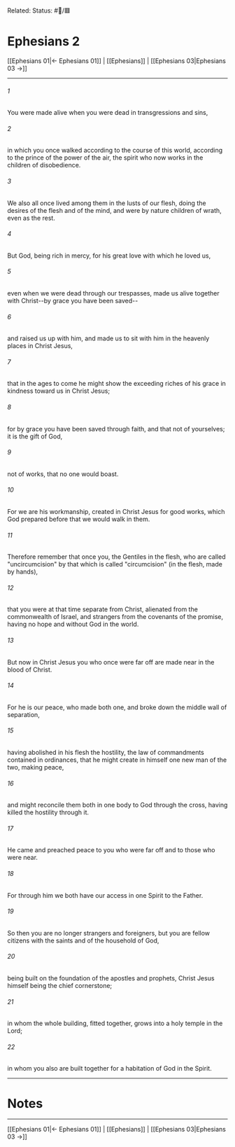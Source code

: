 Related:
Status: #📖/🟥
# Ephesians 2

[[Ephesians 01|← Ephesians 01]] | [[Ephesians]] | [[Ephesians 03|Ephesians 03 →]]
***



###### 1 
You were made alive when you were dead in transgressions and sins, 

###### 2 
in which you once walked according to the course of this world, according to the prince of the power of the air, the spirit who now works in the children of disobedience. 

###### 3 
We also all once lived among them in the lusts of our flesh, doing the desires of the flesh and of the mind, and were by nature children of wrath, even as the rest. 

###### 4 
But God, being rich in mercy, for his great love with which he loved us, 

###### 5 
even when we were dead through our trespasses, made us alive together with Christ--by grace you have been saved-- 

###### 6 
and raised us up with him, and made us to sit with him in the heavenly places in Christ Jesus, 

###### 7 
that in the ages to come he might show the exceeding riches of his grace in kindness toward us in Christ Jesus; 

###### 8 
for by grace you have been saved through faith, and that not of yourselves; it is the gift of God, 

###### 9 
not of works, that no one would boast. 

###### 10 
For we are his workmanship, created in Christ Jesus for good works, which God prepared before that we would walk in them. 

###### 11 
Therefore remember that once you, the Gentiles in the flesh, who are called "uncircumcision" by that which is called "circumcision" (in the flesh, made by hands), 

###### 12 
that you were at that time separate from Christ, alienated from the commonwealth of Israel, and strangers from the covenants of the promise, having no hope and without God in the world. 

###### 13 
But now in Christ Jesus you who once were far off are made near in the blood of Christ. 

###### 14 
For he is our peace, who made both one, and broke down the middle wall of separation, 

###### 15 
having abolished in his flesh the hostility, the law of commandments contained in ordinances, that he might create in himself one new man of the two, making peace, 

###### 16 
and might reconcile them both in one body to God through the cross, having killed the hostility through it. 

###### 17 
He came and preached peace to you who were far off and to those who were near. 

###### 18 
For through him we both have our access in one Spirit to the Father. 

###### 19 
So then you are no longer strangers and foreigners, but you are fellow citizens with the saints and of the household of God, 

###### 20 
being built on the foundation of the apostles and prophets, Christ Jesus himself being the chief cornerstone; 

###### 21 
in whom the whole building, fitted together, grows into a holy temple in the Lord; 

###### 22 
in whom you also are built together for a habitation of God in the Spirit.

---
# Notes


***
[[Ephesians 01|← Ephesians 01]] | [[Ephesians]] | [[Ephesians 03|Ephesians 03 →]]
